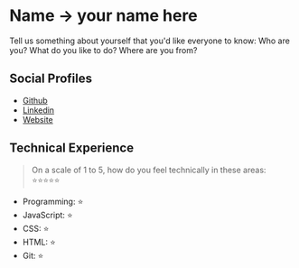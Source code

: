 # Name -> your name here    

Tell us something about yourself that you'd like everyone to know: Who are you? What do you like to do? Where are you from?

## Social Profiles

- [Github](https://github.com/makeitrealcamp/)
- [Linkedin](https://www.linkedin.com/company/make-it-real-camp/)
- [Website](https://gogole.com/)

## Technical Experience

> On a scale of 1 to 5, how do you feel technically in these areas: ⭐️⭐️⭐️⭐️⭐️

- Programming: ⭐️
- JavaScript: ⭐️
- CSS: ⭐️
- HTML: ⭐️
- Git: ⭐️
